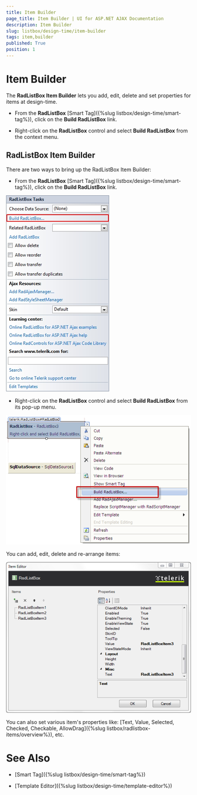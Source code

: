 ```yaml
---
title: Item Builder
page_title: Item Builder | UI for ASP.NET AJAX Documentation
description: Item Builder
slug: listbox/design-time/item-builder
tags: item,builder
published: True
position: 1
---
```


# Item Builder

The **RadListBox Item Builder** lets you add, edit, delete and set properties for items at design-time.

* From the **RadListBox** [Smart Tag]({%slug listbox/design-time/smart-tag%}), click on the **Build RadListBox** link.

* Right-click on the **RadListBox** control and select **Build RadListBox** from the context menu.

## RadListBox Item Builder

There are two ways to bring up the RadListBox Item Builder:

* From the **RadListBox** [Smart Tag]({%slug listbox/design-time/smart-tag%}), click on the **Build RadListBox** link.

![listbox build smart](images/listbox_build_smart.jpg)



* Right-click on the **RadListBox** control and select **Build RadListBox** from its pop-up menu.

![Build ListBox from the Smart Tag](images/listbox_build_right.png)



You can add, edit, delete and re-arrange items:

![](images/listbox_item_builder.png)



You can also set various item's properties like: [Text, Value, Selected, Checked, Checkable, AllowDrag]({%slug listbox/radlistbox-items/overview%}), etc.



# See Also

 * [Smart Tag]({%slug listbox/design-time/smart-tag%})

 * [Template Editor]({%slug listbox/design-time/template-editor%})
